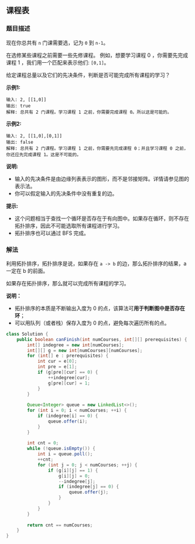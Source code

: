 ## 课程表
### 题目描述
现在你总共有 `n` 门课需要选，记为 `0` 到 `n-1`。

在选修某些课程之前需要一些先修课程。 例如，想要学习课程 0 ，你需要先完成课程 1 ，我们用一个匹配来表示他们: `[0,1]`。

给定课程总量以及它们的先决条件，判断是否可能完成所有课程的学习？

**示例1:**
```
输入: 2, [[1,0]] 
输出: true
解释: 总共有 2 门课程。学习课程 1 之前，你需要完成课程 0。所以这是可能的。
```

**示例2:**
```
输入: 2, [[1,0],[0,1]]
输出: false
解释: 总共有 2 门课程。学习课程 1 之前，你需要先完成​课程 0；并且学习课程 0 之前，你还应先完成课程 1。这是不可能的。
```

**说明:**

- 输入的先决条件是由边缘列表表示的图形，而不是邻接矩阵。详情请参见图的表示法。
- 你可以假定输入的先决条件中没有重复的边。

**提示:**

- 这个问题相当于查找一个循环是否存在于有向图中。如果存在循环，则不存在拓扑排序，因此不可能选取所有课程进行学习。
- 拓扑排序也可以通过 BFS 完成。


### 解法
利用拓扑排序，拓扑排序是说，如果存在 `a -> b` 的边，那么拓扑排序的结果，a 一定在 b 的前面。

如果存在拓扑排序，那么就可以完成所有课程的学习。

**说明：**

- 拓扑排序的本质是不断输出入度为 0 的点，该算法可**用于判断图中是否存在环**；
- 可以用队列（或者栈）保存入度为 0 的点，避免每次遍历所有的点。

```java
class Solution {
    public boolean canFinish(int numCourses, int[][] prerequisites) {
        int[] indegree = new int[numCourses];
        int[][] g = new int[numCourses][numCourses];
        for (int[] e : prerequisites) {
            int cur = e[0];
            int pre = e[1];
            if (g[pre][cur] == 0) {
                ++indegree[cur];
                g[pre][cur] = 1;
            }
        }
        
        Queue<Integer> queue = new LinkedList<>();
        for (int i = 0; i < numCourses; ++i) {
            if (indegree[i] == 0) {
                queue.offer(i);
            }
        }
        
        int cnt = 0;
        while (!queue.isEmpty()) {
            int i = queue.poll();
            ++cnt;
            for (int j = 0; j < numCourses; ++j) {
                if (g[i][j] == 1) {
                    g[i][j] = 0;
                    --indegree[j];
                    if (indegree[j] == 0) {
                        queue.offer(j);
                    }
                }
            }
        }
        
        return cnt == numCourses;
    }
}
```